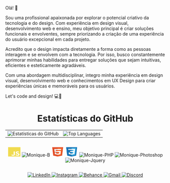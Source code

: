 Olá! 👋

Sou uma profissional apaixonada por explorar o potencial criativo da tecnologia e do design. Com experiência em design visual, desenvolvimento web e ensino, meu objetivo principal é criar soluções funcionais e envolventes, sempre priorizando a criação de uma experiência do usuário excepcional em cada projeto.

Acredito que o design impacta diretamente a forma como as pessoas interagem e se envolvem com a tecnologia. Por isso, busco constantemente aprimorar minhas habilidades para entregar soluções que sejam intuitivas, eficientes e esteticamente agradáveis.

Com uma abordagem multidisciplinar, integro minha experiência em design visual, desenvolvimento web e conhecimentos em UX Design para criar experiências únicas e memoráveis para os usuários.

Let's code and design! 💻🎨

##

<!-- No README do GitHub -->
<div align="center">
  <h1>Estatísticas do GitHub</h1>
  <table>
    <tr>
      <td>
        <img height="180em" src="https://github-readme-stats.vercel.app/api?username=munichkc&show_icons=true&theme=radical&include_all_commits=true&count_private=true" alt="Estatísticas do GitHub"/>
      </td>
      <td>
        <img height="180em" src="https://github-readme-stats.vercel.app/api/top-langs/?username=munichkc&layout=compact&langs_count=7&theme=radical" alt="Top Languages"/>
      </td>
    </tr>
  </table>
</div>

  
  ##
  
 <div align="center">
  <img alt="Monique-Js" height="30" width="40" src="https://raw.githubusercontent.com/devicons/devicon/master/icons/javascript/javascript-plain.svg">
  <img alt="Monique-B" height="36" width="40" src="https://cdn.jsdelivr.net/gh/devicons/devicon/icons/bootstrap/bootstrap-original.svg">
  <img alt="Monique-HTML" height="30" width="40" src="https://raw.githubusercontent.com/devicons/devicon/master/icons/html5/html5-original.svg">
  <img alt="Monique-CSS" height="30" width="40" src="https://raw.githubusercontent.com/devicons/devicon/master/icons/css3/css3-original.svg">
  <img alt="Monique-PHP" height="30" width="40" src="https://cdn.jsdelivr.net/gh/devicons/devicon/icons/php/php-plain.svg">
  <img alt="Monique-Photoshop" height="30" width="40" src="https://cdn.jsdelivr.net/gh/devicons/devicon/icons/photoshop/photoshop-plain.svg">
  <img alt="Monique-Jquery" height="30" width="40" src="https://cdn.jsdelivr.net/gh/devicons/devicon/icons/jquery/jquery-original.svg">
</div>

  ##
  
  <!-- Certifique-se de incluir o link para o Font Awesome no <head> do seu arquivo HTML -->
<link rel="stylesheet" href="https://cdnjs.cloudflare.com/ajax/libs/font-awesome/6.0.0-beta3/css/all.min.css" integrity="sha512-cNGJFPzaiV8XWE4n1j8UpLybPYzCFawf4obezjBrn+swx9TPD7v6X1MkLCf7Q48Hm4Q9yT9gruDN6UqmrzHAg==" crossorigin="anonymous" referrerpolicy="no-referrer" />

<!-- No README do GitHub -->
<div align="center">
  <a href="https://www.linkedin.com/in/moniquekellycunha/" target="_blank">
    <img alt="LinkedIn" src="https://img.shields.io/badge/-LinkedIn-%230077B5?style=for-the-badge&logo=linkedin&logoColor=white">
  </a>
  <a href="https://instagram.com/muniqquek" target="_blank">
    <img alt="Instagram" src="https://img.shields.io/badge/-Instagram-%23E4405F?style=for-the-badge&logo=instagram&logoColor=white">
  </a>
  <a href="https://www.behance.net/moniquekelly" target="_blank">
    <img alt="Behance" src="https://img.shields.io/badge/-Behance-%230055FF?style=for-the-badge&logo=behance&logoColor=white">
  </a>
  <a href="mailto:munichkdev@gmail.com">
    <img alt="Gmail" src="https://img.shields.io/badge/-Gmail-%23D14836?style=for-the-badge&logo=gmail&logoColor=white">
  </a>
  <a href="https://discord.gg/8s6fSfDQ" target="_blank">
    <img alt="Discord" src="https://img.shields.io/badge/-Discord-%237289DA?style=for-the-badge&logo=discord&logoColor=white">
  </a>
</div>

